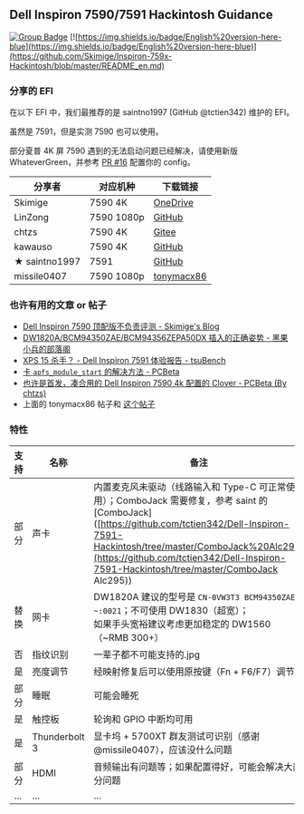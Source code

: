 ## Dell Inspiron 7590/7591 Hackintosh Guidance

 [![Group Badge](https://img.shields.io/badge/Chat%20on-Telegram-419fd9)](https://t.me/hackintosh759x) [![https://img.shields.io/badge/English%20version-here-blue](https://img.shields.io/badge/English%20version-here-blue)](https://github.com/Skimige/Inspiron-759x-Hackintosh/blob/master/README_en.md)

### 分享的 EFI

在以下 EFI 中，我们最推荐的是 saintno1997 (GitHub @tctien342) 维护的 EFI。

虽然是 7591，但是实测 7590 也可以使用。

部分夏普 4K 屏 7590 遇到的无法启动问题已经解决，请使用新版 WhateverGreen，并参考 [PR #16](https://github.com/tctien342/Dell-Inspiron-7591-Hackintosh/pull/16) 配置你的 config。

| 分享者        | 对应机种   | 下载链接                                                     |
| ------------- | ---------- | ------------------------------------------------------------ |
| Skimige       | 7590 4K    | [OneDrive](https://caomsacid0-my.sharepoint.com/:u:/g/personal/skimige_caoms_ac_id/EePW1NdVOPpOpwrPUUMvwhIBDjzTnVIh7RNxnEGvvUbUeQ?e=qJGOA5) |
| LinZong       | 7590 1080p | [GitHub](https://github.com/LinZong/dell-inspiron-7590-hackintosh) |
| chtzs         | 7590 4K    | [Gitee](https://gitee.com/chtzs/Dell-Inspiron-7590-4k-Hackintosh) |
| kawauso       | 7590 4K    | [GitHub](https://github.com/sotyou/Dell-Inspiron-7590-Mojave) |
| ★ saintno1997 | 7591       | [GitHub](https://github.com/tctien342/Dell-Inspiron-7591-Hackintosh) |
| missile0407   | 7590 1080p | [tonymacx86](https://www.tonymacx86.com/threads/nearly-success-catalina-on-dell-inspiron-7590.285606/) |

### 也许有用的文章 or 帖子

- [Dell Inspiron 7590 顶配版不负责评测 - Skimige's Blog](https://ikevin.in/post/2019/08/06/005-dell-inspiron-7590-4k-review.html)
- [DW1820A/BCM94350ZAE/BCM94356ZEPA50DX 插入的正确姿势 - 黑果小兵的部落阁]( https://blog.daliansky.net/DW1820A_BCM94350ZAE-driver-inserts-the-correct-posture.html)
- [XPS 15 杀手？ - Dell Inspiron 7591 体验报告 - tsuBench](https://telegra.ph/Dell-Inspiron-7591-07-08)
- [卡 `apfs_module_start` 的解决方法 - PCBeta](http://bbs.pcbeta.com/viewthread-1809664-1-1.html)
- [也许是首发，凑合用的 Dell Inspiron 7590 4k 配置的 Clover - PCBeta (By chtzs)](http://bbs.pcbeta.com/viewthread-1824495-1-1.html)
- 上面的 tonymacx86 帖子和 [这个帖子](https://www.tonymacx86.com/threads/dell-inspiron-7590-hdmi-output-no-signal.284317/post-2013569)

### 特性

| 支持 | 名称          | 备注                                                         |
| ---- | ------------- | ------------------------------------------------------------ |
| 部分 | 声卡          | 内置麦克风未驱动（线路输入和 Type-C 可正常使用）；ComboJack 需要修复，参考 saint 的 [ComboJack]([https://github.com/tctien342/Dell-Inspiron-7591-Hackintosh/tree/master/ComboJack%20Alc295](https://github.com/tctien342/Dell-Inspiron-7591-Hackintosh/tree/master/ComboJack Alc295)) |
| 替换 | 网卡          | DW1820A 建议的型号是 `CN-0VW3T3 BCM94350ZAE ~:0021`；不可使用 DW1830（超宽）；<br />如果手头宽裕建议考虑更加稳定的 DW1560（~RMB 300+） |
| 否   | 指纹识别      | 一辈子都不可能支持的.jpg                                     |
| 是   | 亮度调节      | 经映射修复后可以使用原按键（Fn + F6/F7）调节                 |
| 部分 | 睡眠          | 可能会睡死                                                   |
| 是   | 触控板        | 轮询和 GPIO 中断均可用                                       |
| 是   | Thunderbolt 3 | 显卡坞 + 5700XT 群友测试可识别（感谢 @missile0407），应该没什么问题 |
| 部分 | HDMI          | 音频输出有问题等；如果配置得好，可能会解决大部分问题         |
| …    | …             | …                                                            |
